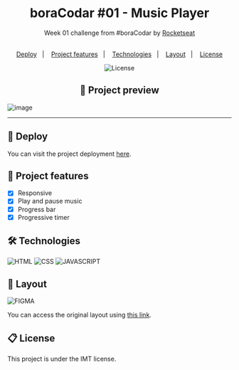 <h1 align="center"> boraCodar #01 - Music Player </h1>
<div align="center">
  Week 01 challenge from #boraCodar by <a href="https://www.rocketseat.com.br/" target="_blank">Rocketseat</a>
</div>
</br>

<p align="center">
  <a href="#-deploy">Deploy</a>&nbsp;&nbsp;&nbsp;|&nbsp;&nbsp;&nbsp;
  <a href="#-project-features">Project features</a>&nbsp;&nbsp;&nbsp;|&nbsp;&nbsp;&nbsp;
  <a href="#-technologies">Technologies</a>&nbsp;&nbsp;&nbsp;|&nbsp;&nbsp;&nbsp;
  <a href="#-layout">Layout</a>&nbsp;&nbsp;&nbsp;|&nbsp;&nbsp;&nbsp;
  <a href="#-license">License</a>
</p>

<p align="center">
  <img alt="License" src="https://img.shields.io/static/v1?label=license&message=MIT&color=49AA26&labelColor=000000">
</p>

<h2 align="center">
  📃 Project preview
</h2>

![image](https://user-images.githubusercontent.com/47821731/221192580-9b613cf7-5334-4b02-a435-5ecc9feeb7f2.png)

---

## 🚀 Deploy

You can visit the project deployment [here](https://marcoftmartins.github.io/boraCodar-01-music-player/).

## 🚧 Project features

- [x] Responsive
- [x] Play and pause music
- [x] Progress bar
- [x] Progressive timer

## 🛠 Technologies

![HTML](https://img.shields.io/badge/HTML5-E34F26?style=for-the-badge&logo=html5&logoColor=white)
![CSS](https://img.shields.io/badge/CSS3-1572B6?style=for-the-badge&logo=css3&logoColor=white)
![JAVASCRIPT](https://img.shields.io/badge/JavaScript-F7DF1E?style=for-the-badge&logo=javascript&logoColor=black)

## 🎨 Layout

![FIGMA](https://img.shields.io/badge/Figma-F24E1E?style=for-the-badge&logo=figma&logoColor=white)

You can access the original layout using [this link](https://www.figma.com/community/file/1195050524500542670).

## 📋 License

This project is under the IMT license.
